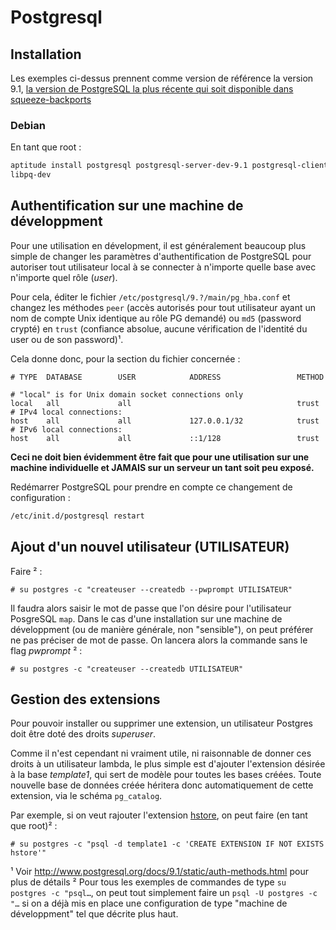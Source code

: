# Postgresql

## Installation

Les exemples ci-dessus prennent comme version de référence la version 9.1, [la
version de PostgreSQL la plus récente qui soit disponible dans
squeeze-backports](http://packages.debian.org/squeeze-backports/postgresql)

### Debian

En tant que root :

``` bash
aptitude install postgresql postgresql-server-dev-9.1 postgresql-client postgresql-contrib-9.1
libpq-dev
```

## Authentification sur une machine de développment

Pour une utilisation en dévelopment, il est généralement beaucoup plus simple
de changer les paramètres d'authentification de PostgreSQL pour autoriser tout
utilisateur local à se connecter à n'importe quelle base avec n'importe quel
rôle (_user_).

Pour cela, éditer le fichier `/etc/postgresql/9.?/main/pg_hba.conf` et changez
les méthodes `peer` (accès autorisés pour tout utilisateur ayant un nom de
compte Unix identique au rôle PG demandé) ou `md5` (password crypté) en `trust`
(confiance absolue, aucune vérification de l'identité du user ou de son
password)¹.

Cela donne donc, pour la section du fichier concernée :

```
# TYPE  DATABASE        USER            ADDRESS                 METHOD

# "local" is for Unix domain socket connections only
local   all             all                                     trust
# IPv4 local connections:
host    all             all             127.0.0.1/32            trust
# IPv6 local connections:
host    all             all             ::1/128                 trust
```

**Ceci ne doit bien évidemment être fait que pour une utilisation sur une
machine individuelle et JAMAIS sur un serveur un tant soit peu exposé.**

Redémarrer PostgreSQL pour prendre en compte ce changement de configuration :

``` bash
/etc/init.d/postgresql restart
```


## Ajout d'un nouvel utilisateur (UTILISATEUR)

Faire ² :

```shell
# su postgres -c "createuser --createdb --pwprompt UTILISATEUR"
```

Il faudra alors saisir le mot de passe que l'on désire pour l'utilisateur
PosgreSQL `map`. Dans le cas d'une installation sur une machine de
développment (ou de manière générale, non "sensible"), on peut préférer ne pas
préciser de mot de passe. On lancera alors la commande sans le flag _pwprompt_ ² :

```shell
# su postgres -c "createuser --createdb UTILISATEUR"
```

## Gestion des extensions

Pour pouvoir installer ou supprimer une extension, un utilisateur Postgres doit
être doté des droits _superuser_.

Comme il n'est cependant ni vraiment utile, ni raisonnable de donner ces droits
à un utilisateur lambda, le plus simple est d'ajouter l'extension désirée à la
base _template1_, qui sert de modèle pour toutes les bases créées. Toute
nouvelle base de données créée héritera donc automatiquement de cette
extension, via le schéma `pg_catalog`.

Par exemple, si on veut rajouter l'extension
[hstore](http://www.postgresql.org/docs/9.1/static/hstore.html), on peut faire
(en tant que root)² :

```shell
# su postgres -c "psql -d template1 -c 'CREATE EXTENSION IF NOT EXISTS hstore'"
```

¹ Voir http://www.postgresql.org/docs/9.1/static/auth-methods.html pour plus
de détails
² Pour tous les exemples de commandes de type `su postgres -c "psql…`, on peut
tout simplement faire un `psql -U postgres -c "…` si on a déjà mis en place une
configuration de type "machine de développment" tel que décrite plus haut.
